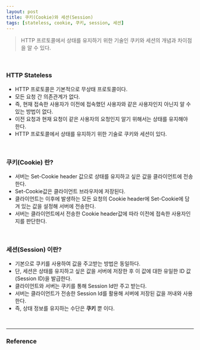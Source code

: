 ```yaml
---
layout: post
title: 쿠키(Cookie)와 세션(Session)
tags: [stateless, cookie, 쿠키, session, 세션]
---
```

> HTTP 프르토콜에서 상태를 유지하기 위한 기술인 쿠키와 세션의 개념과 차이점을 알 수 있다.
<!--more-->

<br/>

### HTTP Stateless
- HTTP 프로토콜은 기본적으로 무상태 프로토콜이다.
- 모든 요청 간 의존관계가 없다.
- 즉, 현재 접속한 사용자가 이전에 접속했던 사용자와 같은 사용자인지 아닌지 알 수 있는 방법이 없다.
- 이전 요청과 현재 요청이 같은 사용자의 요청인지 알기 위해서는 상태를 유지해야 한다.
- HTTP 프로토콜에서 상태를 유지하기 위한 기술로 쿠키와 세션이 있다.

<br/>

### 쿠키(Cookie) 란?
- 서버는 Set-Cookie header 값으로 상태를 유지하고 싶은 값을 클라이언트에 전송한다.
- Set-Cookie값은 클라이언트 브라우저에 저장된다.
- 클라이언트는 이후에 발생하는 모든 요청의 Cookie header에  Set-Cookie에 담겨 있는 값을 설정해 서버에 전송한다.
- 서버는 클라이언트에서 전송한 Cookie header값에 따라 이전에 접속한 사용자인지를 판단한다.

<br/>

### 세션(Session) 이란?
- 기본으로 쿠키를 사용하여 값을 주고받는 방법은 동일하다.
- 단, 세션은 상태를 유지하고 싶은 값을 서버에 저장한 후 이 값에 대한 유일한 ID 값(Session ID)을 발급한다.
- 클라이언트와 서버는 쿠키를 통해 Session Id만 주고 받는다.
- 서버는 클라이언트가 전송한 Session Id를 활용해 서버에 저장된 값을 꺼내와 사용한다.
- 즉, 상태 정보를 유지하는 수단은 **쿠키** 뿐 이다.

<br/>

---
### Reference

